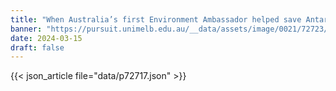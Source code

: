 ```yaml
---
title: "When Australia’s first Environment Ambassador helped save Antarctica from mining"
banner: "https://pursuit.unimelb.edu.au/__data/assets/image/0021/72723/9a65c18ec7475ac1e32edbceb94226f1182123c6.jpg"
date: 2024-03-15
draft: false
---
```


{{< json_article file="data/p72717.json" >}}